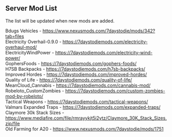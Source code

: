 ## Server Mod List

The list will be updated when new mods are added.

Bdugs Vehicles - https://www.nexusmods.com/7daystodie/mods/342?tab=files <br>
Electricity Overhail-0.9.0 - https://7daystodiemods.com/electricity-overhaul-mod/<br>
ElectricityWindPower - https://7daystodiemods.com/electricity-wind-power/<br>
GophersFoods - https://7daystodiemods.com/gophers-foods/<br>
H7SB Backpacks - https://7daystodiemods.com/h7sb-backpacks/<br>
Improved Hordes - https://7daystodiemods.com/improved-hordes/<br>
Quality of Life - https://7daystodiemods.com/quality-of-life/<br>
MeanCloud_Cannabis - https://7daystodiemods.com/cannabis-mod/<br>
Robeloto_CustomZombies - https://7daystodiemods.com/custom-zombies-mod-by-robeloto/<br>
Tactical Weapons - https://7daystodiemods.com/tactical-weapons/<br>
Valmars Expanded Traps - https://7daystodiemods.com/expanded-traps/<br>
Claymore 30k Stack Sizes - https://www.mediafire.com/file/rmrayykjt5i2ytz/Claymore_30K_Stack_Sizes.zip/file<br>
Old Farming for A20 - https://www.nexusmods.com/7daystodie/mods/1751
